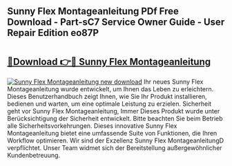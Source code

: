## Sunny Flex Montageanleitung PDf Free Download - Part-sC7 Service Owner Guide - User Repair Edition eo87P

# <h2><a href="http://df6et8f.blite.top/?on=Sunny+Flex+Montageanleitung">🔗Download 👉🔴 Sunny Flex Montageanleitung</a></h2>

[![Sunny Flex Montageanleitung new download](https://i.imgur.com/lujVjoI.png)](http://df6et8f.blite.top/?on=Sunny+Flex+Montageanleitung)
Ihr neues Sunny Flex Montageanleitung wurde entwickelt, um Ihnen das Leben zu erleichtern. Dieses Benutzerhandbuch zeigt Ihnen, wie Sie Ihr Produkt installieren, bedienen und warten, um eine optimale Leistung zu erzielen. Sicherheit geht vor Sunny Flex Montageanleitung, Immer Dieses Produkt wurde unter Berücksichtigung der Sicherheit entwickelt. Bitte beachten Sie beim Betrieb alle Sicherheitsvorkehrungen. Dieses innovative Sunny Flex Montageanleitung bietet eine umfassende Suite von Funktionen, die Ihren Workflow optimieren. Wir sind der Exzellenz Sunny Flex MontageanleitungD verpflichtet. Unser Team widmet sich der Bereitstellung außergewöhnlicher Kundenbetreuung.

